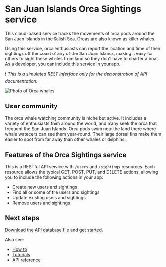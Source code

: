 # San Juan Islands Orca Sightings service

This cloud-based service tracks the movements of orca pods around the San Juan Islands in the Salish Sea. Orcas are also known as killer whales.

Using this service, orca enthusiasts can report the location and time of their sightings off the coast of any of the San Juan Islands, making it easy for others to sight these whales from land so they don't have to charter a boat. As a developer, you can include this service in your app.

❗ *This is a simulated REST inferface only for the demonstration of API documentation.*

![ Photo of Orca whales](https://images.unsplash.com/photo-1602264836619-094873fa05fc?w=900&auto=format&fit=crop&q=60&ixlib=rb-4.1.0&ixid=M3wxMjA3fDB8MHxzZWFyY2h8Nnx8b3JjYSUyMHdoYWxlfGVufDB8fDB8fHww)

## User community

The orca whale watching community is niche but active. It includes a variety of enthusiasts from around the world, and many seek the orca that frequent the San Juan Islands. Orca pods swim near the land there where whale watecers can see them year-round. Their large dorsal fins make them easier to spot from far away than other whales or dolphins.

## Features of the Orca Sightings service

This is a RESTful API service with `/users` and `/sightings` resources. Each resource allows the typical GET, POST, PUT, and DELETE actions, allowing you to include the following actions in your app:

* Create new users and sightings
* Find all or some of the users and sightings
* Update existing users and sightings
* Remove users and sightings

## Next steps

[Download the API database file](../api/orca-sightings-db.json) and [get started](./tutorials/quickstart.md).

Also see:

* [How to](./how-tos/placeholder-howtos.md)
* [Tutorials](./tutorials/tutorial.md)
* [API reference](./reference/index.md)

